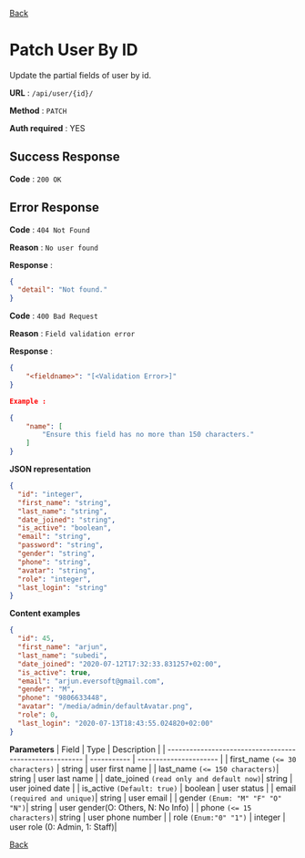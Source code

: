 [Back](../README.md)

# Patch User By ID

Update the partial fields of user by id.

**URL** : `/api/user/{id}/`

**Method** : `PATCH`

**Auth required** : YES

## Success Response

**Code** : `200 OK`

## Error Response

**Code** : `404 Not Found`

**Reason** : `No user found`

**Response** :

```json
{
  "detail": "Not found."
}
```

**Code** : `400 Bad Request`

**Reason** : `Field validation error`

**Response** :

```json
{
    "<fieldname>": "[<Validation Error>]"
}

Example :

{
    "name": [
        "Ensure this field has no more than 150 characters."
    ]
}
```

**JSON representation**

```json
{
  "id": "integer",
  "first_name": "string",
  "last_name": "string",
  "date_joined": "string",
  "is_active": "boolean",
  "email": "string",
  "password": "string",
  "gender": "string",
  "phone": "string",
  "avatar": "string",
  "role": "integer",
  "last_login": "string"
}
```

**Content examples**

```json
{
  "id": 45,
  "first_name": "arjun",
  "last_name": "subedi",
  "date_joined": "2020-07-12T17:32:33.831257+02:00",
  "is_active": true,
  "email": "arjun.eversoft@gmail.com",
  "gender": "M",
  "phone": "9806633448",
  "avatar": "/media/admin/defaultAvatar.png",
  "role": 0,
  "last_login": "2020-07-13T18:43:55.024820+02:00"
}
```

**Parameters**
| Field | Type | Description |
| ------------------------------------------------------- | ----------- | ---------------------- |
| first_name `(<= 30 characters)` | string | user first name |
| last_name `(<= 150 characters)`| string | user last name |
| date_joined `(read only and default now)`| string | user joined date |
| is_active `(Default: true)` | boolean | user status |
| email `(required and unique)`| string | user email |
| gender `(Enum: "M" "F" "O" "N")`| string | user gender(O: Others, N: No Info) |
| phone `(<= 15 characters)`| string | user phone number |
| role `(Enum:"0" "1")` | integer | user role (0: Admin, 1: Staff)|

[Back](../README.md)
